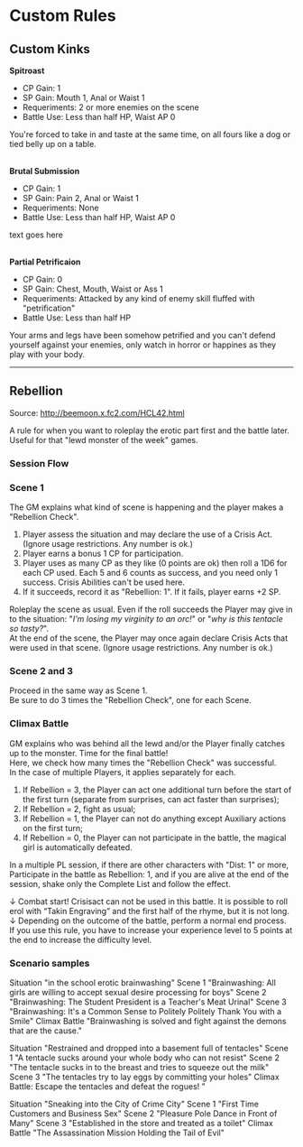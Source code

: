 # Custom Rules

## Custom Kinks

**Spitroast**
* CP Gain: 1
* SP Gain: Mouth 1, Anal or Waist 1
* Requeriments: 2 or more enemies on the scene
* Battle Use: Less than half HP, Waist AP 0

You're forced to take in and taste at the same time, on all fours like a dog or tied belly up on a table. 

\
**Brutal Submission**
* CP Gain: 1
* SP Gain: Pain 2, Anal or Waist 1
* Requeriments: None
* Battle Use: Less than half HP, Waist AP 0

text goes here 

\
**Partial Petrificaion**
* CP Gain: 0
* SP Gain: Chest, Mouth, Waist or Ass 1
* Requeriments: Attacked by any kind of enemy skill fluffed with "petrification"
* Battle Use: Less than half HP

Your arms and legs have been somehow petrified and you can't defend yourself against your enemies, only watch in horror or happines as they play with your body.

<hr>

## Rebellion

Source: http://beemoon.x.fc2.com/HCL42.html

A rule for when you want to roleplay the erotic part first and the battle later. Useful for that "lewd monster of the week" games.

### Session Flow

### Scene 1

The GM explains what kind of scene is happening and the player makes a "Rebellion Check".

1. Player assess the situation and may declare the use of a Crisis Act. (Ignore usage restrictions. Any number is ok.) 
2. Player earns a bonus 1 CP for participation.
3. Player uses as many CP as they like (0 points are ok) then roll a 1D6 for each CP used. Each 5 and 6 counts as success, and you need only 1 success. Crisis Abilities can't be used here.
4. If it succeeds, record it as "Rebellion: 1". If it fails, player earns +2 SP.

Roleplay the scene as usual. Even if the roll succeeds the Player may give in to the situation: "*I'm losing my virginity to an orc!*" or "*why is this tentacle so tasty?*".
\
At the end of the scene, the Player may once again declare Crisis Acts that were used in that scene. (Ignore usage restrictions. Any number is ok.) 

### Scene 2 and 3

Proceed in the same way as Scene 1. 
\
Be sure to do 3 times the "Rebellion Check", one for each Scene.

### Climax Battle

GM explains who was behind all the lewd and/or the Player finally catches up to the monster. Time for the final battle!
\
Here, we check how many times the "Rebellion Check" was successful.
\
In the case of multiple Players, it applies separately for each.

1. If Rebellion = 3, the Player can act one additional turn before the start of the first turn (separate from surprises, can act faster than surprises);
2. If Rebellion = 2, fight as usual;
3. If Rebellion = 1, the Player can not do anything except Auxiliary actions on the first turn;
4. If Rebellion = 0, the Player can not participate in the battle, the magical girl is automatically defeated. 

In a multiple PL session, if there are other characters with "Dist: 1" or more, Participate in the battle as Rebellion: 1, and if you are alive at the end of the session, shake only the Complete List and follow the effect. 

↓ 
Combat start! Crisisact can not be used in this battle. 
It is possible to roll erol with “Takin Engraving” and the first half of the rhyme, but it is not long. 
↓ 
Depending on the outcome of the battle, perform a normal end process. 
If you use this rule, you have to increase your experience level to 5 points at the end to increase the difficulty level.

### Scenario samples

Situation "in the school erotic brainwashing" 
Scene 1 "Brainwashing: All girls are willing to accept sexual desire processing for boys" 
Scene 2 "Brainwashing: The Student President is a Teacher's Meat Urinal" 
Scene 3 "Brainwashing: It's a Common Sense to Politely Politely Thank You with a Smile" 
Climax Battle "Brainwashing is solved and fight against the demons that are the cause." 

Situation "Restrained and dropped into a basement full of tentacles" 
Scene 1 "A tentacle sucks around your whole body who can not resist" 
Scene 2 "The tentacle sucks in to the breast and tries to squeeze out the milk" 
Scene 3 "The tentacles try to lay eggs by committing your holes" 
Climax Battle: Escape the tentacles and defeat the rogues! " 

Situation "Sneaking into the City of Crime City" 
Scene 1 "First Time Customers and Business Sex" 
Scene 2 "Pleasure Pole Dance in Front of Many" 
Scene 3 "Established in the store and treated as a toilet" 
Climax Battle "The Assassination Mission Holding the Tail of Evil" 
